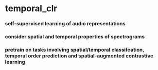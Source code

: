 # temporal_clr
### self-supervised learning of audio representations
### consider spatial and temporal properties of spectrograms
### pretrain on tasks involving spatial/temporal classifcation, temporal order prediction and spatial-augmented contrastive learning
